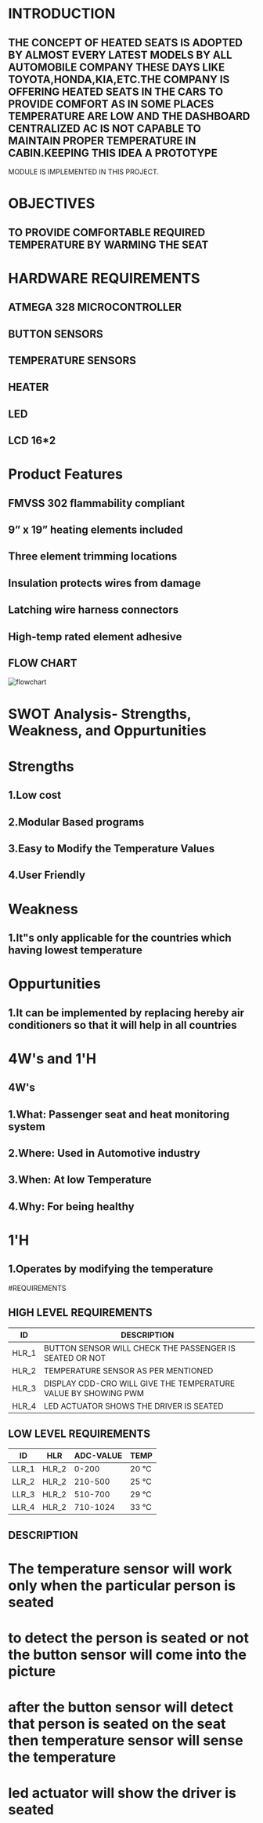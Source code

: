# INTRODUCTION
## THE CONCEPT OF HEATED SEATS IS ADOPTED BY ALMOST EVERY LATEST MODELS BY ALL AUTOMOBILE COMPANY THESE DAYS LIKE TOYOTA,HONDA,KIA,ETC.THE COMPANY IS OFFERING HEATED SEATS IN THE CARS TO PROVIDE COMFORT AS IN SOME PLACES TEMPERATURE ARE LOW AND THE DASHBOARD CENTRALIZED AC IS NOT CAPABLE TO MAINTAIN PROPER TEMPERATURE IN CABIN.KEEPING THIS IDEA A PROTOTYPE
MODULE IS IMPLEMENTED IN THIS PROJECT.
# OBJECTIVES
## TO PROVIDE COMFORTABLE REQUIRED TEMPERATURE BY WARMING THE SEAT
# HARDWARE REQUIREMENTS
## ATMEGA 328 MICROCONTROLLER
## BUTTON SENSORS
## TEMPERATURE SENSORS
## HEATER
##  LED 
## LCD 16*2
# Product Features
## FMVSS 302 flammability compliant

## 9” x 19” heating elements included

## Three element trimming locations

## Insulation protects wires from damage

## Latching wire harness connectors

## High-temp rated element adhesive

## FLOW CHART
![flowchart](https://user-images.githubusercontent.com/89764663/133644702-ec93c991-544b-42fb-aa90-78d568901f06.jpg)
# SWOT Analysis- Strengths, Weakness, and Oppurtunities
# Strengths
## 1.Low cost

## 2.Modular Based programs

## 3.Easy to Modify the Temperature Values

## 4.User Friendly

# Weakness
## 1.It"s only applicable for the countries which having lowest temperature
# Oppurtunities
## 1.It can be implemented by replacing hereby air conditioners so that it will help in all countries

# 4W's and 1'H
## 4W's
## 1.What: Passenger seat and heat monitoring system

## 2.Where: Used in Automotive industry

## 3.When: At low Temperature

## 4.Why: For being healthy
# 1'H
## 1.Operates by modifying the temperature
#REQUIREMENTS
## HIGH LEVEL REQUIREMENTS
|ID |DESCRIPTION
|-- |-- |
|HLR_1 |BUTTON SENSOR WILL CHECK THE PASSENGER IS SEATED OR NOT
|HLR_2 |TEMPERATURE SENSOR AS PER MENTIONED
|HLR_3 |DISPLAY CDD-CRO WILL GIVE THE TEMPERATURE VALUE BY SHOWING PWM
|HLR_4 |LED ACTUATOR SHOWS THE DRIVER IS SEATED
## LOW LEVEL REQUIREMENTS
|ID |HLR |ADC-VALUE |TEMP
|-- |-- |-- |-- |
|LLR_1 |HLR_2 |0-200 |20 °C
|LLR_2 |HLR_2 |210-500 |25 °C
|LLR_3 |HLR_2 |510-700 |29 °C
|LLR_4 |HLR_2 |710-1024 |33 °C
## DESCRIPTION
# The temperature sensor will work only when the particular person is seated 
# to detect the person is seated or not the button sensor will come into the picture
# after the button sensor will detect that person is seated on the seat then temperature sensor will sense the temperature 
# led actuator will show the driver is seated

